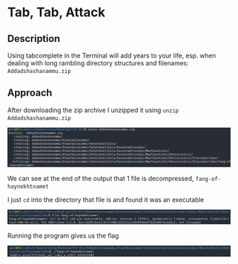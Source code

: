 # Tab, Tab, Attack

## Description

Using tabcomplete in the Terminal will add years to your life, esp. when dealing with long rambling directory structures and filenames: `Addadshashanammu.zip`

## Approach

After downloading the zip archive I unzipped it using `unzip Addadshashanammu.zip`

![Unzip](images/unzip.png)

We can see at the end of the output that 1 file is decompressed, `fang-of-haynekhtnamet`

I just `cd` into the directory that file is and found it was an executable

![File](images/file.png)

Running the program gives us the flag

![Flag](images/flag.png)